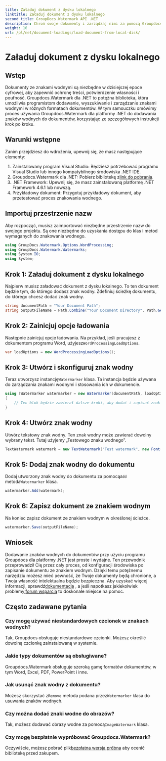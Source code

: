```yaml
---
title: Załaduj dokument z dysku lokalnego
linktitle: Załaduj dokument z dysku lokalnego
second_title: GroupDocs.Watermark API .NET
description: Chroń swoje dokumenty i zarządzaj nimi za pomocą Groupdocs dla .NET. Postępuj zgodnie z naszym szczegółowym przewodnikiem, aby bezproblemowo dodawać znaki wodne.
weight: 10
url: /pl/net/document-loadings/load-document-from-local-disk/
---
```


# Załaduj dokument z dysku lokalnego

## Wstęp
Dokumenty ze znakami wodnymi są niezbędne w dzisiejszej epoce cyfrowej, aby zapewnić ochronę treści, potwierdzenie własności i poufność. Groupdocs.Watermark dla .NET to potężna biblioteka, która umożliwia programistom dodawanie, wyszukiwanie i zarządzanie znakami wodnymi w różnych formatach dokumentów. W tym samouczku omówimy proces używania Groupdocs.Watermark dla platformy .NET do dodawania znaków wodnych do dokumentów, korzystając ze szczegółowych instrukcji krok po kroku.
## Warunki wstępne
Zanim przejdziesz do wdrożenia, upewnij się, że masz następujące elementy:
1. Zainstalowany program Visual Studio: Będziesz potrzebować programu Visual Studio lub innego kompatybilnego środowiska .NET IDE.
2.  Groupdocs.Watermark dla .NET: Pobierz bibliotekę z[link do pobrania](https://releases.groupdocs.com/Watermark/net/).
3. .NET Framework: Upewnij się, że masz zainstalowaną platformę .NET Framework 4.6.1 lub nowszą.
4. Przykładowy dokument: Przygotuj przykładowy dokument, aby przetestować proces znakowania wodnego.
## Importuj przestrzenie nazw
Aby rozpocząć, musisz zaimportować niezbędne przestrzenie nazw do swojego projektu. Są one niezbędne do uzyskania dostępu do klas i metod wymaganych do znakowania wodnego.
```csharp
using GroupDocs.Watermark.Options.WordProcessing;
using GroupDocs.Watermark.Watermarks;
using System.IO;
using System;
```
## Krok 1: Załaduj dokument z dysku lokalnego
Najpierw musisz załadować dokument z dysku lokalnego. To ten dokument będzie tym, do którego dodasz znak wodny.
Zdefiniuj ścieżkę dokumentu, do którego chcesz dodać znak wodny.
```csharp
string documentPath = "Your Document Path";
string outputFileName = Path.Combine("Your Document Directory", Path.GetFileName(documentPath));
```
## Krok 2: Zainicjuj opcje ładowania
 Następnie zainicjuj opcje ładowania. Na przykład, jeśli pracujesz z dokumentem programu Word, użyjesz`WordProcessingLoadOptions`.
```csharp
var loadOptions = new WordProcessingLoadOptions();
```
## Krok 3: Utwórz i skonfiguruj znak wodny
 Teraz utworzysz instancję`Watermarker` klasa. Ta instancja będzie używana do zarządzania znakami wodnymi i stosowania ich w dokumencie.
```csharp
using (Watermarker watermarker = new Watermarker(documentPath, loadOptions))
{
    // Ten blok będzie zawierał dalsze kroki, aby dodać i zapisać znak wodny
}
```
## Krok 4: Utwórz znak wodny
Utwórz tekstowy znak wodny. Ten znak wodny może zawierać dowolny wybrany tekst. Tutaj użyjemy „Testowego znaku wodnego”.
```csharp
TextWatermark watermark = new TextWatermark("Test watermark", new Font("Arial", 12));
```
## Krok 5: Dodaj znak wodny do dokumentu
Dodaj utworzony znak wodny do dokumentu za pomocą`Add` metoda`Watermarker` klasa.
```csharp
watermarker.Add(watermark);
```
## Krok 6: Zapisz dokument ze znakiem wodnym
Na koniec zapisz dokument ze znakiem wodnym w określonej ścieżce.
```csharp
watermarker.Save(outputFileName);
```

## Wniosek
Dodawanie znaków wodnych do dokumentów przy użyciu programu Groupdocs dla platformy .NET jest proste i wydajne. Ten przewodnik przeprowadził Cię przez cały proces, od konfiguracji środowiska po zapisanie dokumentu ze znakiem wodnym. Dzięki temu potężnemu narzędziu możesz mieć pewność, że Twoje dokumenty będą chronione, a Twoja własność intelektualna będzie bezpieczna. 
 Aby uzyskać więcej informacji, sprawdź[dokumentacja](https://tutorials.groupdocs.com/Watermark/net/) , a jeśli napotkasz jakiekolwiek problemy,[forum wsparcia](https://forum.groupdocs.com/c/watermark/19) to doskonałe miejsce na pomoc. 
## Często zadawane pytania
### Czy mogę używać niestandardowych czcionek w znakach wodnych?
Tak, Groupdocs obsługuje niestandardowe czcionki. Możesz określić dowolną czcionkę zainstalowaną w systemie.
### Jakie typy dokumentów są obsługiwane?
Groupdocs.Watermark obsługuje szeroką gamę formatów dokumentów, w tym Word, Excel, PDF, PowerPoint i inne.
### Jak usunąć znak wodny z dokumentu?
 Możesz skorzystać z`Remove` metoda podana przez`Watermarker` klasa do usuwania znaków wodnych.
### Czy można dodać znaki wodne do obrazów?
 Tak, możesz dodawać obrazy wodne za pomocą`ImageWatermark` klasa.
### Czy mogę bezpłatnie wypróbować Groupdocs.Watermark?
 Oczywiście, możesz pobrać plik[bezpłatna wersja próbna](https://releases.groupdocs.com/) aby ocenić bibliotekę przed zakupem.
